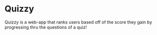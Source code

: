 # Quizzy
Quizzy is a web-app that ranks users based off of the score they gain by progressing thru the questions of a quiz!  
